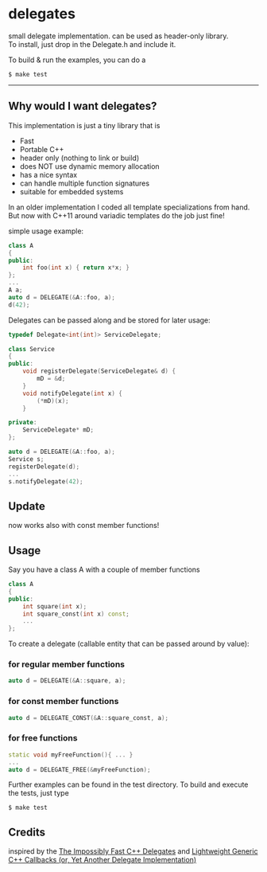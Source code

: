 delegates
=========

small delegate implementation. can be used as header-only library.  
To install, just drop in the Delegate.h and include it.

To build & run the examples, you can do a

    $ make test

---

## Why would I want delegates?

This implementation is just a tiny library that is

* Fast
* Portable C++
* header only (nothing to link or build)
* does NOT use dynamic memory allocation
* has a nice syntax
* can handle multiple function signatures
* suitable for embedded systems

In an older implementation I coded all template specializations from hand. But now with C++11 around variadic templates do the job just fine!

simple usage example:

```cpp
class A
{
public:
    int foo(int x) { return x*x; }
};
...
A a;
auto d = DELEGATE(&A::foo, a);
d(42);
```

Delegates can be passed along and be stored for later usage:

```cpp
typedef Delegate<int(int)> ServiceDelegate;

class Service
{
public:
    void registerDelegate(ServiceDelegate& d) {
        mD = &d;
    }
    void notifyDelegate(int x) {
        (*mD)(x);
    }

private:
    ServiceDelegate* mD;
};

auto d = DELEGATE(&A::foo, a);
Service s;
registerDelegate(d);
...
s.notifyDelegate(42);
```

## Update

now works also with const member functions!

## Usage

Say you have a class A with a couple of member functions

```cpp
class A
{
public:
    int square(int x);
    int square_const(int x) const;
    ...
};
```

To create a delegate (callable entity that can be passed around by value):

### for regular member functions

```cpp
auto d = DELEGATE(&A::square, a);
```

### for const member functions

```cpp
auto d = DELEGATE_CONST(&A::square_const, a);
```

### for free functions

```cpp
static void myFreeFunction(){ ... }
...
auto d = DELEGATE_FREE(&myFreeFunction);
```

Further examples can be found in the test directory. To build and execute the tests, just type

    $ make test

## Credits

inspired by the [The Impossibly Fast C++ Delegates](http://www.codeproject.com/Articles/11015/The-Impossibly-Fast-C-Delegates) and [Lightweight Generic C++ Callbacks (or, Yet Another Delegate Implementation)](http://www.codeproject.com/Articles/136799/Lightweight-Generic-C-Callbacks-or-Yet-Another-Del)


